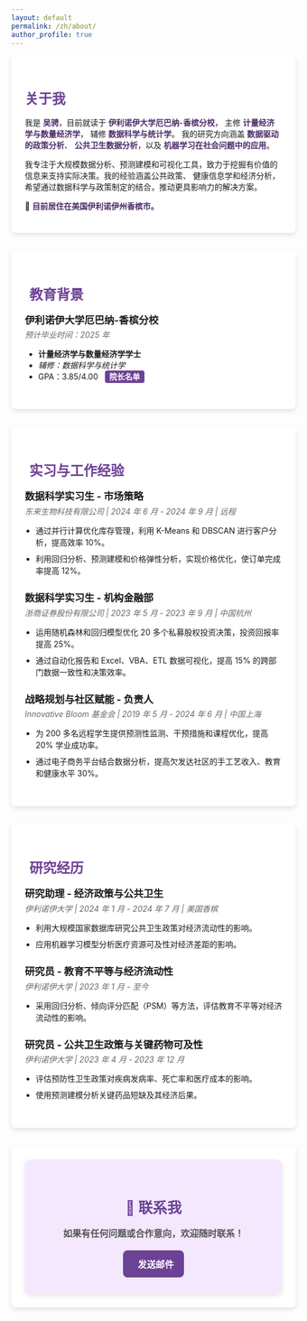```yaml
---
layout: default
permalink: /zh/about/
author_profile: true
---
```


<style>
/* 页面整体样式 */
.page-content {
  background: #f3e8fd;
  padding: 2rem;
}

/* 容器样式 */
.section-container {
  background: white;
  padding: 1.5rem;
  border-radius: 8px;
  box-shadow: 0 4px 8px rgba(0,0,0,0.1);
  margin-bottom: 2rem;
}

/* 标题样式 */
.section-header {
  font-size: 1.5rem;
  font-weight: bold;
  color: #6d4195;
  margin-bottom: 1rem;
  display: flex;
  align-items: center;
}

.section-header i {
  margin-right: 8px;
}

/* 各部分间距 */
.entry {
  margin-bottom: 1.5rem;
}

/* 经验标题 */
.entry-title {
  font-size: 1.1rem;
  font-weight: bold;
  margin-bottom: 0.3rem;
}

/* 机构与时间 */
.entry-details {
  color: #666;
  font-style: italic;
  margin-bottom: 0.5rem;
}

/* 列表样式 */
.entry-content ul {
  padding-left: 1.2rem;
}

.entry-content li {
  margin-bottom: 0.5rem;
  line-height: 1.5;
}

/* GPA 标注 */
.gpa-badge {
  background: #6d4195;
  color: white;
  padding: 3px 8px;
  font-size: 0.85rem;
  border-radius: 4px;
  margin-left: 8px;
  font-weight: bold;
}

/* 联系方式 */
.contact-section {
  text-align: center;
  font-size: 1.1rem;
  font-weight: bold;
  color: #6d4195;
}

/* 关于我的关键字高亮 */
.about-text {
  color: #4b2a66;
  font-weight: 600;
}
</style>

<div class="section-container">
  <h2 class="section-header">关于我</h2>
  <p>
    我是 <span class="about-text">吴骋</span>，目前就读于 
    <span class="about-text">伊利诺伊大学厄巴纳-香槟分校</span>， 
    主修 <span class="about-text">计量经济学与数量经济学</span>， 
    辅修 <span class="about-text">数据科学与统计学</span>。 
    我的研究方向涵盖 <span class="about-text">数据驱动的政策分析</span>、 
    <span class="about-text">公共卫生数据分析</span>，以及 
    <span class="about-text">机器学习在社会问题中的应用</span>。
  </p>
  
  <p>
    我专注于大规模数据分析、预测建模和可视化工具，致力于挖掘有价值的信息来支持实际决策。我的经验涵盖公共政策、 
    健康信息学和经济分析，希望通过数据科学与政策制定的结合，推动更具影响力的解决方案。
  </p>

  <p>📍 <span class="about-text">目前居住在美国伊利诺伊州香槟市。</span></p>
</div>

<div class="section-container">
  <h2 class="section-header"><i class="fas fa-graduation-cap"></i> 教育背景</h2>
  <div class="entry">
    <div class="entry-title">伊利诺伊大学厄巴纳-香槟分校</div>
    <div class="entry-details">预计毕业时间：2025 年</div>
    <ul>
      <li><strong>计量经济学与数量经济学学士</strong></li>
      <li><em>辅修：数据科学与统计学</em></li>
      <li>GPA：3.85/4.00 <span class="gpa-badge">院长名单</span></li>
    </ul>
  </div>
</div>

<div class="section-container">
  <h2 class="section-header"><i class="fas fa-briefcase"></i> 实习与工作经验</h2>
  
  <div class="entry">
    <div class="entry-title">数据科学实习生 - 市场策略</div>
    <div class="entry-details">东来生物科技有限公司 | 2024 年 6 月 - 2024 年 9 月 | 远程</div>
    <div class="entry-content">
      <ul>
        <li>通过并行计算优化库存管理，利用 K-Means 和 DBSCAN 进行客户分析，提高效率 10%。</li>
        <li>利用回归分析、预测建模和价格弹性分析，实现价格优化，使订单完成率提高 12%。</li>
      </ul>
    </div>
  </div>

  <div class="entry">
    <div class="entry-title">数据科学实习生 - 机构金融部</div>
    <div class="entry-details">浙商证券股份有限公司 | 2023 年 5 月 - 2023 年 9 月 | 中国杭州</div>
    <div class="entry-content">
      <ul>
        <li>运用随机森林和回归模型优化 20 多个私募股权投资决策，投资回报率提高 25%。</li>
        <li>通过自动化报告和 Excel、VBA、ETL 数据可视化，提高 15% 的跨部门数据一致性和决策效率。</li>
      </ul>
    </div>
  </div>

  <div class="entry">
    <div class="entry-title">战略规划与社区赋能 - 负责人</div>
    <div class="entry-details">Innovative Bloom 基金会 | 2019 年 5 月 - 2024 年 6 月 | 中国上海</div>
    <div class="entry-content">
      <ul>
        <li>为 200 多名远程学生提供预测性监测、干预措施和课程优化，提高 20% 学业成功率。</li>
        <li>通过电子商务平台结合数据分析，提高欠发达社区的手工艺收入、教育和健康水平 30%。</li>
      </ul>
    </div>
  </div>
</div>

<div class="section-container">
  <h2 class="section-header"><i class="fas fa-microscope"></i> 研究经历</h2>  

  <div class="entry">
    <div class="entry-title">研究助理 - 经济政策与公共卫生</div>
    <div class="entry-details">伊利诺伊大学 | 2024 年 1 月 - 2024 年 7 月 | 美国香槟</div>
    <div class="entry-content">
      <ul>
        <li>利用大规模国家数据库研究公共卫生政策对经济流动性的影响。</li>
        <li>应用机器学习模型分析医疗资源可及性对经济差距的影响。</li>
      </ul>
    </div>
  </div>

  <div class="entry">
    <div class="entry-title">研究员 - 教育不平等与经济流动性</div>
    <div class="entry-details">伊利诺伊大学 | 2023 年 1 月 - 至今</div>
    <div class="entry-content">
      <ul>
        <li>采用回归分析、倾向评分匹配（PSM）等方法，评估教育不平等对经济流动性的影响。</li>
      </ul>
    </div>
  </div>

  <div class="entry">
    <div class="entry-title">研究员 - 公共卫生政策与关键药物可及性</div>
    <div class="entry-details">伊利诺伊大学 | 2023 年 4 月 - 2023 年 12 月</div>
    <div class="entry-content">
      <ul>
        <li>评估预防性卫生政策对疾病发病率、死亡率和医疗成本的影响。</li>
        <li>使用预测建模分析关键药品短缺及其经济后果。</li>
      </ul>
    </div>
  </div>
</div>

<!-- 联系方式 -->
<div class="section-container contact-section">
  <div class="contact-card">
    <h2>📩 联系我</h2>
    <p>如果有任何问题或合作意向，欢迎随时联系！</p>
    <a href="mailto:datajourney.chengw@gmail.com" class="email-btn">
      <i class="fa-solid fa-envelope"></i> 发送邮件
    </a>
  </div>
</div>

<style>
/* 联系方式卡片 */
.contact-card {
  background: #f3e8fd;
  padding: 1.8rem;
  border-radius: 12px;
  box-shadow: 0 4px 10px rgba(0,0,0,0.1);
  text-align: center;
  transition: transform 0.2s, box-shadow 0.2s;
}

.contact-card:hover {
  transform: scale(1.02);
  box-shadow: 0 6px 12px rgba(0,0,0,0.15);
}

/* 文字样式 */
.contact-card h2 {
  font-size: 1.6rem;
  color: #6d4195;
  margin-bottom: 0.8rem;
}

.contact-card p {
  color: #555;
  font-size: 1rem;
  margin-bottom: 1.2rem;
}

/* 邮件按钮 */
.email-btn {
  display: inline-flex;
  align-items: center;
  gap: 8px;
  padding: 12px 18px;
  background: #6d4195;
  color: white;
  font-weight: bold;
  font-size: 1rem;
  text-decoration: none;
  border-radius: 8px;
  border: none;
  transition: background 0.3s, transform 0.2s;
}

.email-btn i {
  font-size: 1.2rem;
}

.email-btn:hover {
  background: #4b2a66;
  transform: scale(1.05);
}
</style>

